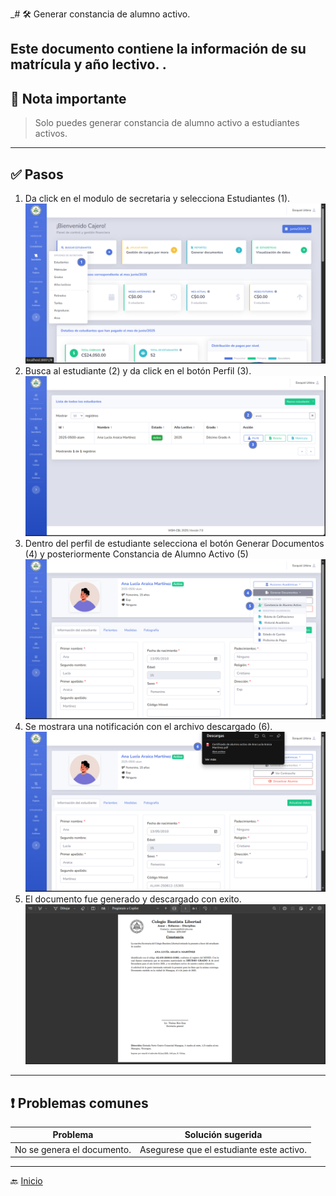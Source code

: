 _# 🛠️ Generar constancia de alumno activo.

Este  documento contiene la información de su matrícula y año lectivo.
.
---

## 📝 Nota importante

> Solo puedes generar constancia de alumno activo a estudiantes activos.
---

## ✅ Pasos

1. Da click en el modulo de secretaria y selecciona Estudiantes (1).
   ![Ir al listado](../../assets/Cambio%20de%20matricula/Cambio1.png)
2. Busca al estudiante (2) y da click en el botón Perfil (3).
   ![Ir al listado](../../assets/Alumno%20activo/Activo.png)
3. Dentro del perfil de estudiante selecciona el botón Generar Documentos (4) y posteriormente Constancia de Alumno Activo (5)
   ![Ir al listado](../../assets/Alumno%20activo/Activo1.png)
4. Se mostrara una notificación con el archivo descargado (6).
   ![Ir al listado](../../assets/Alumno%20activo/Activo2.png)
5. El documento fue generado y descargado con exito.
   ![Ir al listado](../../assets/Alumno%20activo/Activo3.png)
---

## ❗ Problemas comunes

| Problema                   | Solución sugerida                        |
|----------------------------|------------------------------------------|
| No se genera el documento. | Asegurese que el estudiante este activo. |

---
🔙 [Inicio](../../Index.md)





